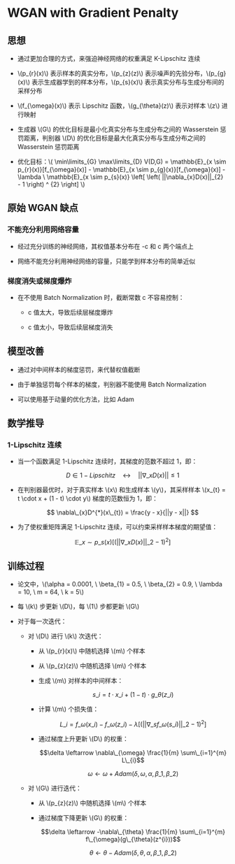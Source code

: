 <script type="text/javascript" src="http://cdn.mathjax.org/mathjax/latest/MathJax.js?config=default"></script>

# WGAN with Gradient Penalty

## 思想

- 通过更加合理的方式，来强迫神经网络的权重满足 K-Lipschitz 连续

- \\(p\_{r}(x)\\) 表示样本的真实分布，\\(p\_{z}(z)\\) 表示噪声的先验分布，\\(p\_{g}(x)\\) 表示生成器学到的样本分布，\\(p\_{s}(x)\\) 表示真实分布与生成分布间的采样分布

- \\(f\_{\omega}(x)\\) 表示 Lipschitz 函数，\\(g\_{\theta}(z)\\) 表示对样本 \\(z\\) 进行映射

- 生成器 \\(G\\) 的优化目标是最小化真实分布与生成分布之间的 Wasserstein 惩罚距离，判别器 \\(D\\) 的优化目标是最大化真实分布与生成分布之间的 Wasserstein 惩罚距离

- 优化目标：\\( \min\limits\_{G} \max\limits\_{D} V(D,G) = \mathbb{E}\_{x \sim p\_{r}(x)}[f\_{\omega}(x)] - \mathbb{E}\_{x \sim p\_{g}(x)}[f\_{\omega}(x)] - \lambda \ \mathbb{E}\_{x \sim p\_{s}(x)} \left[ \left( ||\nabla\_{x}D(x)||\_{2} - 1 \right) ^ {2} \right] \\)

## 原始 WGAN 缺点

### 不能充分利用网络容量

- 经过充分训练的神经网络，其权值基本分布在 -c 和 c 两个端点上

- 网络不能充分利用神经网络的容量，只能学到样本分布的简单近似

### 梯度消失或梯度爆炸

- 在不使用 Batch Normalization 时，截断常数 c 不容易控制：

	- c 值太大，导致后续层梯度爆炸

	- c 值太小，导致后续层梯度消失

## 模型改善

- 通过对中间样本的梯度惩罚，来代替权值截断

- 由于单独惩罚每个样本的梯度，判别器不能使用 Batch Normalization

- 可以使用基于动量的优化方法，比如 Adam

## 数学推导

### 1-Lipschitz 连续

- 当一个函数满足 1-Lipschitz 连续时，其梯度的范数不超过 1，即：

	$$ D \in 1-Lipschitz \quad \leftrightarrow \quad ||\nabla\_{x}D(x)|| \leq 1 $$

- 在判别器最优时，对于真实样本 \\(x\\) 和生成样本 \\(y\\)，其采样样本 \\(x\_{t} = t \cdot x + (1 - t) \cdot y\\) 梯度的范数恒为 1，即：

	$$ \nabla\_{x}D^{*}(x\_{t}) = \frac{y - x}{||y - x||} $$

- 为了使权重矩阵满足 1-Lipschitz 连续，可以约束采样样本梯度的期望值：

	$$ \mathbb{E}\_{x \sim p\_{s}(x)} \left[ \left( ||\nabla\_{x}D(x)||\_{2} - 1 \right) ^ {2} \right] $$

## 训练过程

- 论文中，\\(\alpha = 0.0001, \ \beta\_{1} = 0.5, \ \beta\_{2} = 0.9, \ \lambda = 10, \ m = 64, \ k = 5\\)

- 每 \\(k\\) 步更新 \\(D\\)，每 \\(1\\) 步都更新 \\(G\\)

- 对于每一次迭代：

	- 对 \\(D\\) 进行 \\(k\\) 次迭代：

		- 从 \\(p\_{r}(x)\\) 中随机选择 \\(m\\) 个样本

		- 从 \\(p\_{z}(z)\\) 中随机选择 \\(m\\) 个样本

		- 生成 \\(m\\) 对样本的中间样本：

			$$s\_{i} = t \cdot x\_{i} + (1 - t) \cdot g\_{\theta}(z\_{i})$$
			
		- 计算 \\(m\\) 个损失值：

			$$L\_{i} = f\_{\omega}(x\_{i}) - f\_{\omega}(z\_{i}) - \lambda \left[ \left( ||\nabla\_{s}f\_{\omega}(s\_{i})||\_{2} - 1 \right) ^ {2} \right]$$

		- 通过梯度上升更新 \\(D\\) 的权重：

			$$\delta \leftarrow \nabla\_{\omega} \frac{1}{m} \sum\_{i=1}^{m} L\_{i}$$

			$$\omega \leftarrow \omega + Adam(\delta, \omega, \alpha, \beta\_{1}, \beta\_{2})$$

	- 对 \\(G\\) 进行迭代：

		- 从 \\(p\_{z}(z)\\) 中随机选择 \\(m\\) 个样本

		- 通过梯度下降更新 \\(G\\) 的权重：

			$$\delta \leftarrow -\nabla\_{\theta} \frac{1}{m} \sum\_{i=1}^{m} f\_{\omega}(g\_{\theta}(z^{i}))$$
			
			$$\theta \leftarrow \theta - Adam(\delta, \theta, \alpha, \beta\_{1}, \beta\_{2})$$